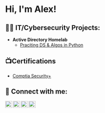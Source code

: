<h1>Hi, I'm Alex! </h1>

<h2>👨‍💻 IT/Cybersecurity Projects:</h2>

- <b>Active Directory Homelab</b>
  - [Praciting DS & Algos in Python](https://github.com/joshmadakor1/Algorithms-Practice)

<h2>📺Certifications </h2>

- [Comptia Security+](https://imgur.com/a/j8JBlfa)


<h2> 🤳 Connect with me:</h2>

[<img align="left" alt="AlexSmith | YouTube" width="22px" src="https://cdn.jsdelivr.net/npm/simple-icons@v3/icons/youtube.svg" />][youtube]
[<img align="left" alt="AlexSmith | Twitter" width="22px" src="https://cdn.jsdelivr.net/npm/simple-icons@v3/icons/twitter.svg" />][twitter]
[<img align="left" alt="AlexSmith | LinkedIn" width="22px" src="https://cdn.jsdelivr.net/npm/simple-icons@v3/icons/linkedin.svg" />][linkedin]
[<img align="left" alt="AlexSmith | Instagram" width="22px" src="https://cdn.jsdelivr.net/npm/simple-icons@v3/icons/instagram.svg" />][instagram]

[twitter]: https://twitter.com/
[youtube]: https://www.youtube.com/c/
[instagram]: https://www.instagram.com//
[linkedin]: https://linkedin.com/in/

<!--
**** is a ✨ _special_ ✨ repository because its `README.md` (this file) appears on your GitHub profile.

Here are some ideas to get you started:

- 🔭 I’m currently working on ...
- 🌱 I’m currently learning ...
- 👯 I’m looking to collaborate on ...
- 🤔 I’m looking for help with ...
- 💬 Ask me about ...
- 📫 How to reach me: ...
- 😄 Pronouns: ...
- ⚡ Fun fact: ...
-->
